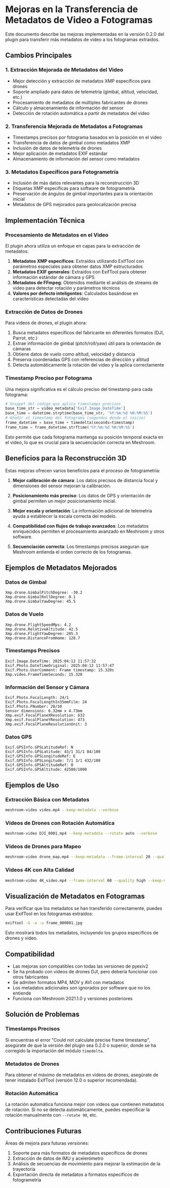 # Mejoras en la Transferencia de Metadatos de Video a Fotogramas

Este documento describe las mejoras implementadas en la versión 0.2.0 del plugin para transferir más metadatos de video a los fotogramas extraídos.

## Cambios Principales

### 1. Extracción Mejorada de Metadatos del Video

- Mejor detección y extracción de metadatos XMP específicos para drones
- Soporte ampliado para datos de telemetría (gimbal, altitud, velocidad, etc.)
- Procesamiento de metadatos de múltiples fabricantes de drones
- Cálculo y almacenamiento de información del sensor
- Detección de rotación automática a partir de metadatos del video

### 2. Transferencia Mejorada de Metadatos a Fotogramas

- Timestamps precisos por fotograma basados en la posición en el video
- Transferencia de datos de gimbal como metadatos XMP
- Inclusión de datos de telemetría de drones
- Mejor aplicación de metadatos EXIF estándar
- Almacenamiento de información del sensor como metadatos

### 3. Metadatos Específicos para Fotogrametría

- Inclusión de más datos relevantes para la reconstrucción 3D
- Etiquetas XMP específicas para software de fotogrametría
- Preservación de ángulos de gimbal importantes para la orientación inicial
- Metadatos de GPS mejorados para geolocalización precisa

## Implementación Técnica

### Procesamiento de Metadatos en el Video

El plugin ahora utiliza un enfoque en capas para la extracción de metadatos:

1. **Metadatos XMP específicos**: Extraídos utilizando ExifTool con parámetros especiales para obtener datos XMP estructurados
2. **Metadatos EXIF generales**: Extraídos con ExifTool para obtener información estándar de cámara y GPS
3. **Metadatos de FFmpeg**: Obtenidos mediante el análisis de streams de video para detectar rotación y parámetros técnicos
4. **Valores por defecto inteligentes**: Calculados basándose en características detectadas del video

### Extracción de Datos de Drones

Para videos de drones, el plugin ahora:

1. Busca metadatos específicos del fabricante en diferentes formatos (DJI, Parrot, etc.)
2. Extrae información de gimbal (pitch/roll/yaw) útil para la orientación de cámaras
3. Obtiene datos de vuelo como altitud, velocidad y distancia
4. Preserva coordenadas GPS con referencias de dirección y altitud
5. Detecta automáticamente la rotación del video y la aplica correctamente

### Timestamp Preciso por Fotograma

Una mejora significativa es el cálculo preciso del timestamp para cada fotograma:

```python
# Snippet del código que aplica timestamps precisos
base_time_str = video_metadata['Exif.Image.DateTime']
base_time = datetime.strptime(base_time_str, '%Y:%m:%d %H:%M:%S')
# Añadir el timestamp del fotograma (segundos desde el inicio)
frame_datetime = base_time + timedelta(seconds=timestamp)
frame_time = frame_datetime.strftime('%Y:%m:%d %H:%M:%S')
```

Esto permite que cada fotograma mantenga su posición temporal exacta en el video, lo que es crucial para la secuenciación correcta en Meshroom.

## Beneficios para la Reconstrucción 3D

Estas mejoras ofrecen varios beneficios para el proceso de fotogrametría:

1. **Mejor calibración de cámara**: Los datos precisos de distancia focal y dimensiones del sensor mejoran la calibración.

2. **Posicionamiento más preciso**: Los datos de GPS y orientación de gimbal permiten un mejor posicionamiento inicial.

3. **Mejor escala y orientación**: La información adicional de telemetría ayuda a establecer la escala correcta del modelo.

4. **Compatibilidad con flujos de trabajo avanzados**: Los metadatos enriquecidos permiten el procesamiento avanzado en Meshroom y otros software.

5. **Secuenciación correcta**: Los timestamps precisos aseguran que Meshroom entienda el orden correcto de los fotogramas.

## Ejemplos de Metadatos Mejorados

### Datos de Gimbal

```
Xmp.drone.GimbalPitchDegree: -30.2
Xmp.drone.GimbalRollDegree: 0.1
Xmp.drone.GimbalYawDegree: 45.5
```

### Datos de Vuelo

```
Xmp.drone.FlightSpeedMps: 4.2
Xmp.drone.RelativeAltitude: 42.5
Xmp.drone.FlightYawDegree: 285.3
Xmp.drone.DistanceFromHome: 128.7
```

### Timestamps Precisos

```
Exif.Image.DateTime: 2025:04:12 11:57:32
Exif.Photo.DateTimeOriginal: 2025:04:12 11:57:47
Exif.Photo.UserComment: Frame timestamp: 15.320s
Xmp.video.FrameTimeSeconds: 15.320
```

### Información del Sensor y Cámara

```
Exif.Photo.FocalLength: 24/1
Exif.Photo.FocalLengthIn35mmFilm: 24
Exif.Photo.FNumber: 28/10
Sensor dimensions: 6.32mm x 4.73mm
Xmp.exif.FocalPlaneXResolution: 632
Xmp.exif.FocalPlaneYResolution: 473
Xmp.exif.FocalPlaneResolutionUnit: 3
```

### Datos GPS

```
Exif.GPSInfo.GPSLatitudeRef: N
Exif.GPSInfo.GPSLatitude: 43/1 31/1 84/100
Exif.GPSInfo.GPSLongitudeRef: E
Exif.GPSInfo.GPSLongitude: 7/1 3/1 432/100
Exif.GPSInfo.GPSAltitudeRef: 0
Exif.GPSInfo.GPSAltitude: 42500/1000
```

## Ejemplos de Uso

### Extracción Básica con Metadatos

```bash
meshroom-video video.mp4 --keep-metadata --verbose
```

### Vídeos de Drones con Rotación Automática

```bash
meshroom-video DJI_0001.mp4 --keep-metadata --rotate auto --verbose
```

### Vídeos de Drones para Mapeo

```bash
meshroom-video drone_map.mp4 --keep-metadata --frame-interval 20 --quality high
```

### Videos 4K con Alta Calidad

```bash
meshroom-video 4K_video.mp4 --frame-interval 60 --quality high --keep-metadata
```

## Visualización de Metadatos en Fotogramas

Para verificar que los metadatos se han transferido correctamente, puedes usar ExifTool en los fotogramas extraídos:

```bash
exiftool -G -a -u frame_000001.jpg
```

Esto mostrará todos los metadatos, incluyendo los grupos específicos de drones y video.

## Compatibilidad

- Las mejoras son compatibles con todas las versiones de pyexiv2
- Se ha probado con videos de drones DJI, pero debería funcionar con otros fabricantes
- Se admiten formatos MP4, MOV y AVI con metadatos
- Los metadatos adicionales son ignorados por software que no los entiende
- Funciona con Meshroom 2021.1.0 y versiones posteriores

## Solución de Problemas

### Timestamps Precisos

Si encuentras el error "Could not calculate precise frame timestamp", asegúrate de que la versión del plugin sea 0.2.0 o superior, donde se ha corregido la importación del módulo `timedelta`.

### Metadatos de Drones

Para obtener el máximo de metadatos en videos de drones, asegúrate de tener instalado ExifTool (versión 12.0 o superior recomendada).

### Rotación Automática

La rotación automática funciona mejor con videos que contienen metadatos de rotación. Si no se detecta automáticamente, puedes especificar la rotación manualmente con `--rotate 90`, etc.

## Contribuciones Futuras

Áreas de mejora para futuras versiones:

1. Soporte para más formatos de metadatos específicos de drones
2. Extracción de datos de IMU y acelerómetro
3. Análisis de secuencias de movimiento para mejorar la estimación de la trayectoria
4. Exportación directa de metadatos a formatos específicos de fotogrametría